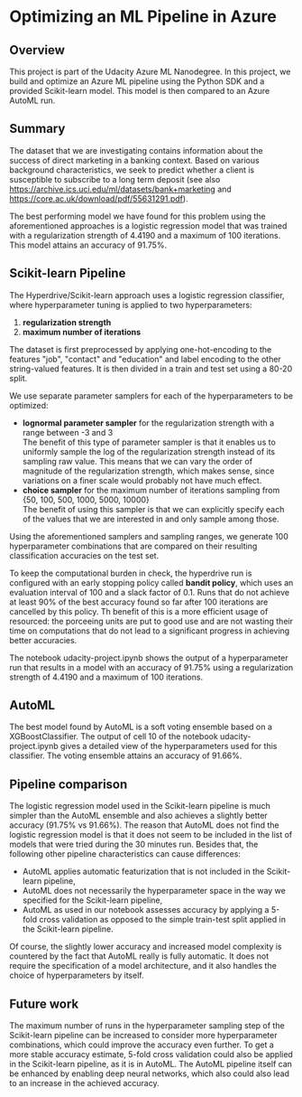 # Optimizing an ML Pipeline in Azure

## Overview
This project is part of the Udacity Azure ML Nanodegree.
In this project, we build and optimize an Azure ML pipeline using the Python SDK and a provided Scikit-learn model.
This model is then compared to an Azure AutoML run.

## Summary
The dataset that we are investigating contains information about the success of direct marketing in a banking context. Based on various background characteristics, we seek to predict whether a client is susceptible to subscribe to a long term deposit (see also https://archive.ics.uci.edu/ml/datasets/bank+marketing and https://core.ac.uk/download/pdf/55631291.pdf).

The best performing model we have found for this problem using the aforementioned approaches is a logistic regression model that was trained  with a regularization strength of 4.4190 and a maximum of 100 iterations. This model attains an accuracy of 91.75%.

## Scikit-learn Pipeline
The Hyperdrive/Scikit-learn approach uses a logistic regression classifier, where hyperparameter tuning is applied to two hyperparameters:
1. **regularization strength**
2. **maximum number of iterations**

The dataset is first preprocessed by applying one-hot-encoding to the features "job", "contact" and "education" and label encoding to the other string-valued features. It is then divided in a train and test set using a 80-20 split. 

We use separate parameter samplers for each of the hyperparameters to be optimized:
- **lognormal parameter sampler** for the regularization strength with a range between -3 and 3 <br/>
The benefit of this type of parameter sampler is that it enables us to uniformly sample the log of the regularization strength  instead of its sampling raw value.  This means that we can vary the order of magnitude of the regularization strength, which makes sense, since variations on a finer scale would probably not have much effect.
- **choice sampler** for the maximum number of iterations sampling from {50, 100, 500, 1000, 5000, 10000}  <br/>
The benefit of using this sampler is that we can explicitly specify each of the values that we are interested in and only sample among those.

Using the aforementioned samplers and sampling ranges, we generate 100 hyperparameter combinations that are compared on their resulting classification accuracies on the test set.

To keep the computational burden in check, the hyperdrive run is configured with an early stopping policy called **bandit policy**, which uses an evaluation interval of 100 and a slack factor of 0.1. Runs that do not achieve at least 90% of the best accuracy found so far after 100 iterations are cancelled by this policy. Th benefit of this is a more efficient usage of resourced: the porceeing units are put to good use and are not wasting their time on computations that do not lead to a significant progress in achieving better accuracies.

The notebook udacity-project.ipynb shows the output of a hyperparameter run that results in a model with an accuracy of 91.75% using a regularization strength of 4.4190 and a maximum of 100 iterations.


## AutoML
The best model found by AutoML is a soft voting ensemble based on a XGBoostClassifier. The output of cell 10 of the notebook udacity-project.ipynb gives a detailed view of the hyperparameters used for this classifier. The voting ensemble attains an accuracy of 91.66%.

## Pipeline comparison
The logistic regression model used in the Scikit-learn pipeline is much simpler than the AutoML ensemble and also achieves a slightly better accuracy (91.75% vs 91.66%). The reason that AutoML does not find the logistic regression model is that it does not seem to be included in the list of models that were tried during the 30 minutes run. Besides that, the following other pipeline characteristics can cause differences:
- AutoML applies automatic featurization that is not included in the Scikit-learn pipeline, 
- AutoML does not necessarily the hyperparameter space in the way we specified for the Scikit-learn pipeline, 
- AutoML as used in our notebook assesses accuracy by applying a 5-fold cross validation as opposed to the simple train-test split applied in the Scikit-learn pipeline.

Of course, the slightly lower accuracy and increased model complexity is countered by the fact that AutoML really is fully automatic. It does not require the specification of a model architecture, and it also handles the choice of hyperparameters by itself.


## Future work
The maximum number of runs in the hyperparameter sampling step of the Scikit-learn pipeline can be increased to consider more hyperparameter combinations, which could improve the accuracy even further. To get a more stable accuracy estimate, 5-fold cross validation could also be applied in the Scikit-learn  pipeline, as it is in AutoML. The AutoML pipeline itself can be enhanced by enabling deep neural networks, which also could also lead to an increase in the achieved accuracy.

